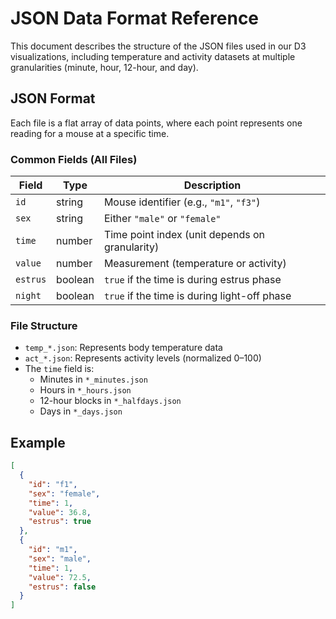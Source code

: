 # JSON Data Format Reference

This document describes the structure of the JSON files used in our D3 visualizations, including temperature and activity datasets at multiple granularities (minute, hour, 12-hour, and day).

## JSON Format

Each file is a flat array of data points, where each point represents one reading for a mouse at a specific time.

### Common Fields (All Files)

| Field      | Type     | Description                                   |
|------------|----------|-----------------------------------------------|
| `id`       | string   | Mouse identifier (e.g., `"m1"`, `"f3"`)       |
| `sex`      | string   | Either `"male"` or `"female"`                 |
| `time`     | number   | Time point index (unit depends on granularity)|
| `value`    | number   | Measurement (temperature or activity)         |
| `estrus`   | boolean  | `true` if the time is during estrus phase     |
| `night`    | boolean  | `true` if the time is during light-off phase  |

### File Structure

- `temp_*.json`: Represents body temperature data
- `act_*.json`: Represents activity levels (normalized 0–100)
- The `time` field is:
  - Minutes in `*_minutes.json`
  - Hours in `*_hours.json`
  - 12-hour blocks in `*_halfdays.json`
  - Days in `*_days.json`

## Example

```json
[
  {
    "id": "f1",
    "sex": "female",
    "time": 1,
    "value": 36.8,
    "estrus": true
  },
  {
    "id": "m1",
    "sex": "male",
    "time": 1,
    "value": 72.5,
    "estrus": false
  }
]
